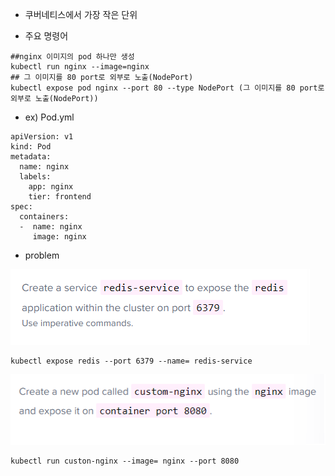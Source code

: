 - 쿠버네티스에서 가장 작은 단위

- 주요 명령어
```
##nginx 이미지의 pod 하나만 생성
kubectl run nginx --image=nginx 
## 그 이미지를 80 port로 외부로 노출(NodePort)
kubectl expose pod nginx --port 80 --type NodePort (그 이미지를 80 port로 외부로 노출(NodePort))
```  

- ex) Pod.yml
```
apiVersion: v1
kind: Pod
metadata:
  name: nginx
  labels:
    app: nginx
    tier: frontend
spec:
  containers:
  -  name: nginx
     image: nginx

```
- problem



![img.png](images/img.png)
```
kubectl expose redis --port 6379 --name= redis-service
```
![img_1.png](images/img_1.png)
```
kubectl run custon-nginx --image= nginx --port 8080
```
